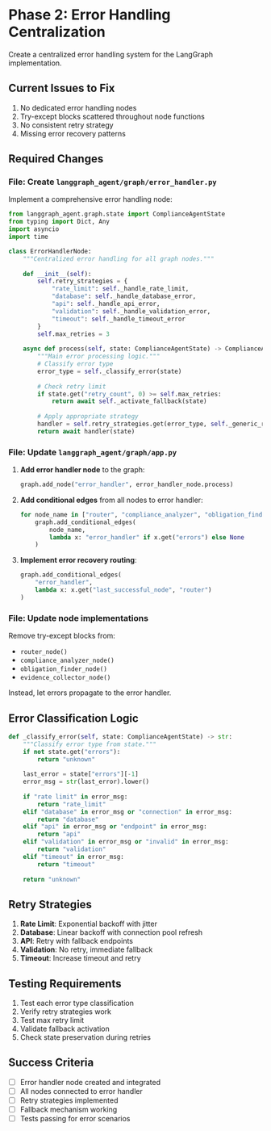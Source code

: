 # Phase 2: Error Handling Centralization

Create a centralized error handling system for the LangGraph implementation.

## Current Issues to Fix

1. No dedicated error handling nodes
2. Try-except blocks scattered throughout node functions
3. No consistent retry strategy
4. Missing error recovery patterns

## Required Changes

### File: Create `langgraph_agent/graph/error_handler.py`

Implement a comprehensive error handling node:

```python
from langgraph_agent.graph.state import ComplianceAgentState
from typing import Dict, Any
import asyncio
import time

class ErrorHandlerNode:
    """Centralized error handling for all graph nodes."""
    
    def __init__(self):
        self.retry_strategies = {
            "rate_limit": self._handle_rate_limit,
            "database": self._handle_database_error,
            "api": self._handle_api_error,
            "validation": self._handle_validation_error,
            "timeout": self._handle_timeout_error
        }
        self.max_retries = 3
        
    async def process(self, state: ComplianceAgentState) -> ComplianceAgentState:
        """Main error processing logic."""
        # Classify error type
        error_type = self._classify_error(state)
        
        # Check retry limit
        if state.get("retry_count", 0) >= self.max_retries:
            return await self._activate_fallback(state)
        
        # Apply appropriate strategy
        handler = self.retry_strategies.get(error_type, self._generic_retry)
        return await handler(state)
```

### File: Update `langgraph_agent/graph/app.py`

1. **Add error handler node** to the graph:
   ```python
   graph.add_node("error_handler", error_handler_node.process)
   ```

2. **Add conditional edges** from all nodes to error handler:
   ```python
   for node_name in ["router", "compliance_analyzer", "obligation_finder"]:
       graph.add_conditional_edges(
           node_name,
           lambda x: "error_handler" if x.get("errors") else None
       )
   ```

3. **Implement error recovery routing**:
   ```python
   graph.add_conditional_edges(
       "error_handler",
       lambda x: x.get("last_successful_node", "router")
   )
   ```

### File: Update node implementations

Remove try-except blocks from:
- `router_node()`
- `compliance_analyzer_node()`
- `obligation_finder_node()`
- `evidence_collector_node()`

Instead, let errors propagate to the error handler.

## Error Classification Logic

```python
def _classify_error(self, state: ComplianceAgentState) -> str:
    """Classify error type from state."""
    if not state.get("errors"):
        return "unknown"
    
    last_error = state["errors"][-1]
    error_msg = str(last_error).lower()
    
    if "rate limit" in error_msg:
        return "rate_limit"
    elif "database" in error_msg or "connection" in error_msg:
        return "database"
    elif "api" in error_msg or "endpoint" in error_msg:
        return "api"
    elif "validation" in error_msg or "invalid" in error_msg:
        return "validation"
    elif "timeout" in error_msg:
        return "timeout"
    
    return "unknown"
```

## Retry Strategies

1. **Rate Limit**: Exponential backoff with jitter
2. **Database**: Linear backoff with connection pool refresh
3. **API**: Retry with fallback endpoints
4. **Validation**: No retry, immediate fallback
5. **Timeout**: Increase timeout and retry

## Testing Requirements

1. Test each error type classification
2. Verify retry strategies work
3. Test max retry limit
4. Validate fallback activation
5. Check state preservation during retries

## Success Criteria

- [ ] Error handler node created and integrated
- [ ] All nodes connected to error handler
- [ ] Retry strategies implemented
- [ ] Fallback mechanism working
- [ ] Tests passing for error scenarios
